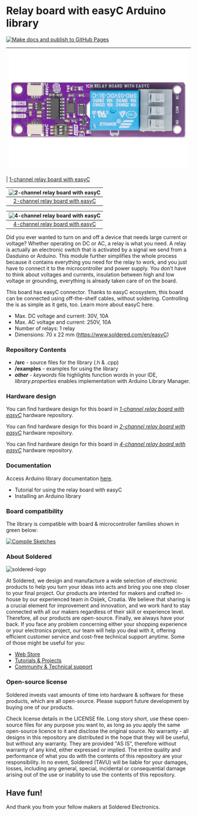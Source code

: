 # Relay board with easyC Arduino library

[![Make docs and publish to GitHub Pages](https://github.com/SolderedElectronics/Soldered-Relay-Arduino-Library/actions/workflows/make_docs.yml/badge.svg?branch=dev)](https://github.com/SolderedElectronics/Soldered-Relay-Arduino-Library/actions/workflows/make_docs.yml)

| ![1-channel relay board with easyC](https://github.com/SolderedElectronics/1-channel-relay-board-with-easyC-hardware-design/blob/main/OUTPUTS/V1.1.1/333021.jpg) |
| :--------------------------------------------------------------------------------------------------------------------------------------------------------------: |

| [1-channel relay board with easyC](https://www.solde.red/333021)

| ![2-channel relay board with easyC](https://upload.wikimedia.org/wikipedia/commons/8/8f/Example_image.svg) |
| :--------------------------------------------------------------------------------------------------------: |
|                      [2-channel relay board with easyC](https://www.solde.red/333025)                      |

| ![4-channel relay board with easyC](https://upload.wikimedia.org/wikipedia/commons/8/8f/Example_image.svg) |
| :--------------------------------------------------------------------------------------------------------: |
|                      [4-channel relay board with easyC](https://www.solde.red/333216)                      |

Did you ever wanted to turn on and off a device that needs large current or voltage? Whether operating on DC or AC, a relay is what you need. A relay is actually an electronic switch that is activated by a signal we send from a Dasduino or Arduino. This module further simplifies the whole process because it contains everything you need for the relay to work, and you just have to connect it to the microcontroller and power supply. You don’t have to think about voltages and currents, insulation between high and low voltage or grounding, everything is already taken care of on the board.

This board has easyC connector. Thanks to easyC ecosystem, this board can be connected using off-the-shelf cables, without soldering. Controlling the is as simple as it gets, too. Learn more about easyC here.

- Max. DC voltage and current: 30V, 10A
- Max. AC voltage and current: 250V, 10A
- Number of relays: 1 relay
- Dimensions: 70 x 22 mm (https://www.soldered.com/en/easyC)

### Repository Contents

- **/src** - source files for the library (.h & .cpp)
- **/examples** - examples for using the library
- **_other_** - _keywords_ file highlights function words in your IDE, _library.properties_ enables implementation with Arduino Library Manager.

### Hardware design

You can find hardware design for this board in [_1-channel relay board with easyC_](https://github.com/SolderedElectronics/1-channel-relay-board-with-easyC-hardware-design) hardware repository.

You can find hardware design for this board in [_2-channel relay board with easyC_](https://github.com/SolderedElectronics/1-channel-relay-board-with-easyC-hardware-design) hardware repository.

You can find hardware design for this board in [_4-channel relay board with easyC_](https://github.com/SolderedElectronics/1-channel-relay-board-with-easyC-hardware-design) hardware repository.

### Documentation

Access Arduino library documentation [here](https://SolderedElectronics.github.io/Soldered-Relay-Arduino-Library/).

- Tutorial for using the relay board with easyC
- Installing an Arduino library

### Board compatibility

The library is compatible with board & microcontroller families shown in green below:

[![Compile Sketches](http://github-actions.40ants.com/e-radionicacom/Soldered-Relay-Arduino-Library/matrix.svg?branch=dev&only=Compile%20Sketches)](https://github.com/SolderedElectronics/Soldered-Relay-Arduino-Library/actions/workflows/compile_test.yml)

### About Soldered

<img src="https://raw.githubusercontent.com/e-radionicacom/Soldered-Relay-Arduino-Library/dev/extras/Soldered-logo-color.png" alt="soldered-logo" width="500"/>

At Soldered, we design and manufacture a wide selection of electronic products to help you turn your ideas into acts and bring you one step closer to your final project. Our products are intented for makers and crafted in-house by our experienced team in Osijek, Croatia. We believe that sharing is a crucial element for improvement and innovation, and we work hard to stay connected with all our makers regardless of their skill or experience level. Therefore, all our products are open-source. Finally, we always have your back. If you face any problem concerning either your shopping experience or your electronics project, our team will help you deal with it, offering efficient customer service and cost-free technical support anytime. Some of those might be useful for you:

- [Web Store](https://www.soldered.com/shop)
- [Tutorials & Projects](https://soldered.com/learn)
- [Community & Technical support](https://soldered.com/community)

### Open-source license

Soldered invests vast amounts of time into hardware & software for these products, which are all open-source. Please support future development by buying one of our products.

Check license details in the LICENSE file. Long story short, use these open-source files for any purpose you want to, as long as you apply the same open-source licence to it and disclose the original source. No warranty - all designs in this repository are distributed in the hope that they will be useful, but without any warranty. They are provided "AS IS", therefore without warranty of any kind, either expressed or implied. The entire quality and performance of what you do with the contents of this repository are your responsibility. In no event, Soldered (TAVU) will be liable for your damages, losses, including any general, special, incidental or consequential damage arising out of the use or inability to use the contents of this repository.

## Have fun!

And thank you from your fellow makers at Soldered Electronics.
